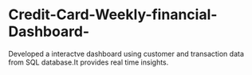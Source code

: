 # Credit-Card-Weekly-financial-Dashboard-
Developed a interactve dashboard using customer and transaction data from SQL database.It provides real time insights.
